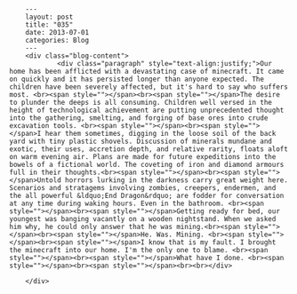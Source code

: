 
        ---
        layout: post
        title: "035"
        date: 2013-07-01
        categories: Blog
        ---
        <div class="blog-content">
				<div class="paragraph" style="text-align:justify;">Our home has been afflicted with a devastating case of minecraft. It came on quickly and it has persisted longer than anyone expected. The children have been severely affected, but it's hard to say who suffers most. <br><span style=""></span><br><span style=""></span>The desire to plunder the deeps is all consuming. Children well versed in the height of technological achievement are putting unprecedented thought into the gathering, smelting, and forging of base ores into crude excavation tools. <br><span style=""></span><br><span style=""></span>I hear them sometimes, digging in the loose soil of the back yard with tiny plastic shovels. Discussion of minerals mundane and exotic, their uses, accretion depth, and relative rarity, floats aloft on warm evening air. Plans are made for future expeditions into the bowels of a fictional world. The coveting of iron and diamond armours full in their thoughts.<br><span style=""></span><br><span style=""></span>Untold horrors lurking in the darkness carry great weight here. Scenarios and stratagems involving zombies, creepers, endermen, and the all powerful &ldquo;End Dragon&rdquo; are fodder for conversation at any time during waking hours. Even in the bathroom. <br><span style=""></span><br><span style=""></span>Getting ready for bed, our youngest was banging vacantly on a wooden nightstand. When we asked him why, he could only answer that he was mining.<br><span style=""></span><br><span style=""></span>He. Was. Mining. <br><span style=""></span><br><span style=""></span>I know that is my fault. I brought the minecraft into our home. I'm the only one to blame. <br><span style=""></span><br><span style=""></span>What have I done. <br><span style=""></span><br><span style=""></span><br><br></div>

		</div>
        